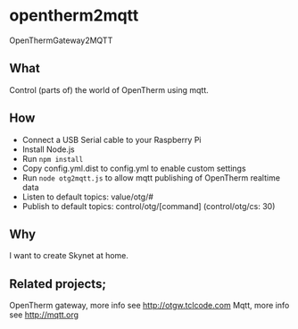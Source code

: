 # opentherm2mqtt

OpenThermGateway2MQTT

## What

Control (parts of) the world of OpenTherm using mqtt.

## How

* Connect a USB Serial cable to your Raspberry Pi
* Install Node.js
* Run `npm install`
* Copy config.yml.dist to config.yml to enable custom settings
* Run `node otg2mqtt.js` to allow mqtt publishing of OpenTherm realtime data
* Listen to default topics: value/otg/#
* Publish to default topics: control/otg/[command] (control/otg/cs: 30)

## Why

I want to create Skynet at home.

## Related projects;

OpenTherm gateway, more info see http://otgw.tclcode.com
Mqtt, more info see http://mqtt.org
